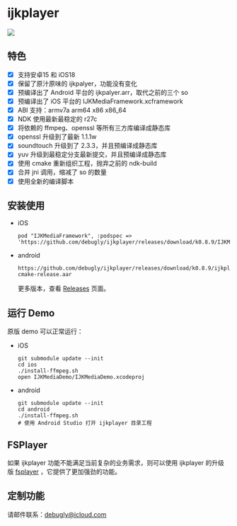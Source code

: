 # ijkplayer

<img src="https://img.shields.io/badge/Platform-%20iOS%20Android-blue.svg">

## 特色

- [x] 支持安卓15 和 iOS18
- [x] 保留了原汁原味的 ijkpalyer，功能没有变化
- [x] 预编译出了 Android 平台的 ijkpalyer.arr，取代之前的三个 so
- [x] 预编译出了 iOS 平台的 IJKMediaFramework.xcframework
- [x] ABI 支持：armv7a arm64 x86 x86_64
- [x] NDK 使用最新最稳定的 r27c
- [x] 将依赖的 ffmpeg、openssl 等所有三方库编译成静态库
- [x] openssl 升级到了最新 1.1.1w
- [x] soundtouch 升级到了 2.3.3，并且预编译成静态库
- [x] yuv 升级到最稳定分支最新提交，并且预编译成静态库
- [x] 使用 cmake 重新组织工程，抛弃之前的 ndk-build
- [x] 合并 jni 调用，缩减了 so 的数量
- [x] 使用全新的编译脚本

## 安装使用

- iOS
  
  ```
  pod "IJKMediaFramework", :podspec => 'https://github.com/debugly/ijkplayer/releases/download/k0.8.9/IJKMediaFramework.spec.json'
  ```

- android
  
  ```
  https://github.com/debugly/ijkplayer/releases/download/k0.8.9/ijkplayer-cmake-release.aar
  ```
  
  更多版本，查看 [Releases](https://github.com/debugly/ijkplayer/releases) 页面。

## 运行 Demo

原版 demo 可以正常运行：

- iOS
  
  ```
  git submodule update --init
  cd ios
  ./install-ffmpeg.sh
  open IJKMediaDemo/IJKMediaDemo.xcodeproj
  ```

- android
  
  ```
  git submodule update --init
  cd android
  ./install-ffmpeg.sh
  # 使用 Android Studio 打开 ijkplayer 目录工程
  ```

## FSPlayer

如果 ijkplayer 功能不能满足当前复杂的业务需求，则可以使用 ijkplayer 的升级版 [fsplayer](https://github.com/debugly/fsplayer) ，它提供了更加强劲的功能。

## 定制功能

请邮件联系：[debugly@icloud.com](mailto:debugly@icloud.com)
